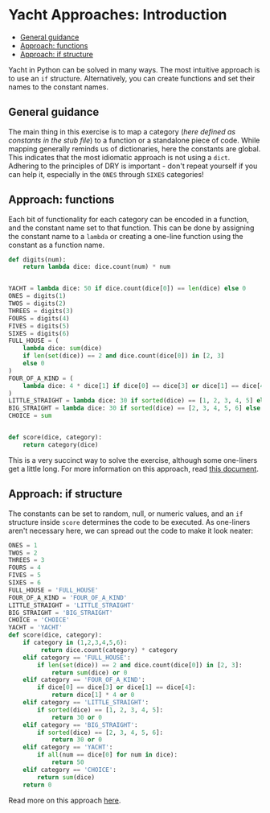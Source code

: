 # Yacht Approaches: Introduction

- [General guidance](#general-guidance)
- [Approach: functions](#approach-functions)
- [Approach: if structure](#approach-if-structure)

Yacht in Python can be solved in many ways. The most intuitive approach is to
use an `if` structure. Alternatively, you can create functions and set their
names to the constant names.

## General guidance

The main thing in this exercise is to map a category (_here defined as constants
in the stub file_) to a function or a standalone piece of code. While mapping
generally reminds us of dictionaries, here the constants are global. This
indicates that the most idiomatic approach is not using a `dict`. Adhering to
the principles of DRY is important - don't repeat yourself if you can help it,
especially in the `ONES` through `SIXES` categories!

## Approach: functions

Each bit of functionality for each category can be encoded in a function, and
the constant name set to that function. This can be done by assigning the
constant name to a `lambda` or creating a one-line function using the constant
as a function name.

```python
def digits(num):
    return lambda dice: dice.count(num) * num


YACHT = lambda dice: 50 if dice.count(dice[0]) == len(dice) else 0
ONES = digits(1)
TWOS = digits(2)
THREES = digits(3)
FOURS = digits(4)
FIVES = digits(5)
SIXES = digits(6)
FULL_HOUSE = (
    lambda dice: sum(dice)
    if len(set(dice)) == 2 and dice.count(dice[0]) in [2, 3]
    else 0
)
FOUR_OF_A_KIND = (
    lambda dice: 4 * dice[1] if dice[0] == dice[3] or dice[1] == dice[4] else 0
)
LITTLE_STRAIGHT = lambda dice: 30 if sorted(dice) == [1, 2, 3, 4, 5] else 0
BIG_STRAIGHT = lambda dice: 30 if sorted(dice) == [2, 3, 4, 5, 6] else 0
CHOICE = sum


def score(dice, category):
    return category(dice)
```

This is a very succinct way to solve the exercise, although some one-liners get
a little long. For more information on this approach, read [this
document][approach-functions].

## Approach: if structure

The constants can be set to random, null, or numeric values, and an `if`
structure inside `score` determines the code to be executed. As one-liners
aren't necessary here, we can spread out the code to make it look neater:

```python
ONES = 1
TWOS = 2
THREES = 3
FOURS = 4
FIVES = 5
SIXES = 6
FULL_HOUSE = 'FULL_HOUSE'
FOUR_OF_A_KIND = 'FOUR_OF_A_KIND'
LITTLE_STRAIGHT = 'LITTLE_STRAIGHT'
BIG_STRAIGHT = 'BIG_STRAIGHT'
CHOICE = 'CHOICE'
YACHT = 'YACHT'
def score(dice, category):
    if category in (1,2,3,4,5,6):
         return dice.count(category) * category
    elif category == 'FULL_HOUSE':
        if len(set(dice)) == 2 and dice.count(dice[0]) in [2, 3]:
            return sum(dice) or 0
    elif category == 'FOUR_OF_A_KIND':
        if dice[0] == dice[3] or dice[1] == dice[4]:
            return dice[1] * 4 or 0
    elif category == 'LITTLE_STRAIGHT':
        if sorted(dice) == [1, 2, 3, 4, 5]:
            return 30 or 0
    elif category == 'BIG_STRAIGHT':
        if sorted(dice) == [2, 3, 4, 5, 6]:
            return 30 or 0
    elif category == 'YACHT':
        if all(num == dice[0] for num in dice):
            return 50
    elif category == 'CHOICE':
        return sum(dice)
    return 0
```

Read more on this approach [here][approach-if-structure].

[approach-functions]:
  https://exercism.org/tracks/python/exercises/yacht/approaches/functions
[approach-if-structure]:
  https://exercism.org/tracks/python/exercises/yacht/approaches/if-structure
